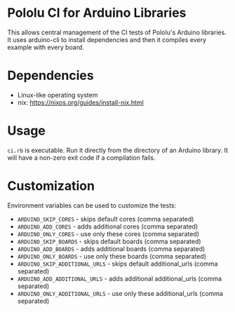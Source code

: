 # Pololu CI for Arduino Libraries

This allows central management of the CI tests of Pololu's Arduino libraries. It uses arduino-cli to install dependencies and then it compiles every example with every board.

# Dependencies

* Linux-like operating system
* nix: https://nixos.org/guides/install-nix.html

# Usage

`ci.rb` is executable. Run it directly from the directory of an Arduino library. It will have a non-zero exit code if a compilation fails.

# Customization

Environment variables can be used to customize the tests:

* `ARDUINO_SKIP_CORES` - skips default cores (comma separated)
* `ARDUINO_ADD_CORES` -  adds additional cores (comma separated)
* `ARDUINO_ONLY_CORES` -  use only these cores (comma separated)
* `ARDUINO_SKIP_BOARDS` - skips default boards (comma separated)
* `ARDUINO_ADD_BOARDS` -  adds additional boards (comma separated)
* `ARDUINO_ONLY_BOARDS` -  use only these boards (comma separated)
* `ARDUINO_SKIP_ADDITIONAL_URLS` - skips default additional_urls (comma separated)
* `ARDUINO_ADD_ADDITIONAL_URLS` -  adds additional additional_urls (comma separated)
* `ARDUINO_ONLY_ADDITIONAL_URLS` -  use only these additional_urls (comma separated)
